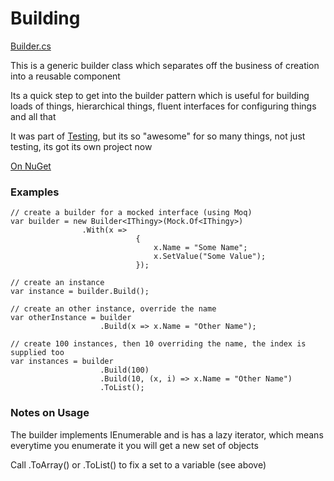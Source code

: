 # Building

[Builder.cs](https://raw.github.com/MrAntix/Building/master/antix-building/Antix.Building/Builder.cs)

This is a generic builder class which separates off the business of creation into a reusable component

Its a quick step to get into the builder pattern which is useful for building loads of things, 
hierarchical things, fluent interfaces for configuring things and all that

It was part of [Testing](http://mrantix.github.io/Testing/), but its so "awesome" for so many things, 
not just testing, its got its own project now

[On NuGet](https://nuget.org/packages/antix-building)

### Examples

    // create a builder for a mocked interface (using Moq)
    var builder = new Builder<IThingy>(Mock.Of<IThingy>)
                    .With(x => 
                                {
                                    x.Name = "Some Name";
                                    x.SetValue("Some Value");
                                });
 
    // create an instance
    var instance = builder.Build();

    // create an other instance, override the name
    var otherInstance = builder
	                    .Build(x => x.Name = "Other Name");

    // create 100 instances, then 10 overriding the name, the index is supplied too
    var instances = builder
                        .Build(100)
                        .Build(10, (x, i) => x.Name = "Other Name")
						.ToList();

### Notes on Usage

The builder implements IEnumerable<T> and is has a lazy iterator, which means everytime 
you enumerate it you will get a new set of objects

Call .ToArray() or .ToList() to fix a set to a variable (see above)

